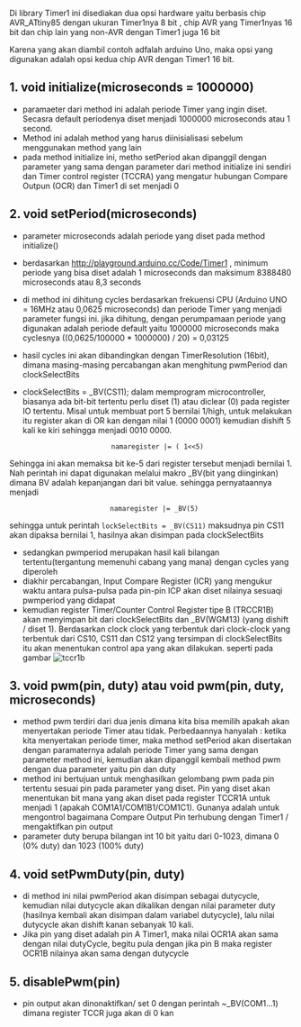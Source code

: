Di library Timer1 ini disediakan dua opsi hardware yaitu berbasis chip  AVR_ATtiny85 dengan ukuran Timer1nya 8 bit
, chip AVR yang Timer1nyas 16 bit dan chip lain yang non-AVR dengan Timer1 juga 16 bit

Karena yang akan diambil contoh adfalah arduino Uno, maka opsi yang digunakan adalah opsi kedua chip AVR dengan Timer1 16 bit.

## 1. void initialize(microseconds = 1000000)
- paramaeter dari method ini adalah periode Timer yang ingin diset. Secasra default periodenya diset menjadi 1000000 microseconds atau 1 second.
- Method ini adalah method yang harus diinisialisasi sebelum menggunakan method yang lain
- pada method initialize ini, metho setPeriod akan dipanggil dengan parameter yang sama dengan parameter dari method initialize ini sendiri dan Timer control register (TCCRA) yang mengatur hubungan Compare Outpun (OCR) dan Timer1 di set menjadi 0 


## 2. void setPeriod(microseconds)
- parameter microseconds adalah periode yang diset pada method initialize()
- berdasarkan http://playground.arduino.cc/Code/Timer1 , minimum periode yang bisa diset adalah 1 microseconds dan maksimum 8388480 microseconds atau 8,3 seconds
- di method ini dihitung cycles berdasarkan frekuensi CPU (Arduino UNO = 16MHz atau 0,0625 microseconds) dan periode Timer yang menjadi parameter fungsi ini.
  jika dihitung, dengan perumpamaan periode yang digunakan adalah periode default yaitu 1000000 microseconds maka
  cyclesnya ((0,0625/100000 * 1000000) / 20) = 0,03125
- hasil cycles ini akan dibandingkan dengan TimerResolution (16bit), dimana masing-masing percabangan akan menghitung pwmPeriod dan clockSelectBits
- clockSelectBits = _BV(CS11);
dalam memprogram microcontroller, biasanya ada bit-bit tertentu perlu diset (1) atau diclear (0) pada register IO tertentu. Misal untuk membuat port 5 bernilai 1/high, untuk melakukan itu register akan di OR kan dengan nilai 1 (0000 0001) kemudian dishift 5 kali
ke kiri sehingga menjadi 0010 0000. 

                            namaregister |= ( 1<<5)

Sehingga ini akan memaksa bit ke-5 dari register tersebut menjadi bernilai 1. Nah perintah ini dapat digunakan melalui makro _BV(bit    yang diinginkan) dimana BV adalah kepanjangan dari bit value. sehingga pernyataannya menjadi

                             namaregister |= _BV(5)
                             
sehingga untuk perintah `lockSelectBits = _BV(CS11)` maksudnya pin CS11 akan dipaksa bernilai 1, hasilnya akan disimpan pada             clockSelectBits

- sedangkan pwmperiod merupakan hasil kali bilangan tertentu(tergantung memenuhi cabang yang mana) dengan cycles yang diperoleh
- diakhir percabangan, Input Compare Register (ICR) yang mengukur waktu antara pulsa-pulsa pada pin-pin ICP akan diset nilainya sesuaqi pwmperiod yang didapat
- kemudian register Timer/Counter Control Register tipe B (TRCCR1B) akan menyimpan bit dari clockSelectBits dan _BV(WGM13) (yang dishift / diset 1). Berdasarkan clock clock yang terbentuk dari clock-clock yang terbentuk dari CS10, CS11 dan CS12 yang tersimpan di clockSelectBits itu akan menentukan control apa yang akan dilakukan. seperti  pada gambar
![tccr1b](https://user-images.githubusercontent.com/42448473/51250024-29ff4d00-19d0-11e9-9e80-35e1df7924ad.png)


## 3. void pwm(pin, duty) atau void pwm(pin, duty, microseconds)
- method pwm terdiri dari dua jenis dimana kita bisa memilih apakah akan menyertakan periode Timer atau tidak. Perbedaannya hanyalah : ketika kita menyertakan periode timer, maka method setPeriod akan disertakan dengan paramaternya adalah periode Timer yang sama dengan parameter method ini, kemudian akan dipanggil kembali method pwm dengan dua parameter yaitu pin dan duty
- method ini bertujuan untuk menghasilkan gelombang pwm pada pin tertentu sesuai pin pada parameter yang diset. Pin yang diset akan menentukan bit mana yang akan diset pada register TCCR1A untuk menjadi 1 (apakah COM1A1/COM1B1/COM1C1). Gunanya adalah untuk mengontrol bagaimana Compare Output Pin terhubung dengan Timer1 / mengaktifkan pin output
- parameter duty berupa bilangan int 10 bit yaitu dari 0-1023, dimana 0  (0% duty) dan 1023 (100% duty)


## 4. void setPwmDuty(pin, duty)
- di method ini nilai pwmPeriod akan disimpan sebagai dutycycle, kemudian nilai dutycycle akan dikalikan dengan nilai parameter duty (hasilnya kembali akan disimpan dalam variabel dutycycle), lalu nilai dutycycle akan dishift kanan sebanyak 10 kali.
- Jika pin yang diset adalah pin A Timer1, maka nilai OCR1A akan sama dengan nilai dutyCycle, begitu pula dengan jika pin B maka register OCR1B nilainya akan sama dengan dutycycle


## 5. disablePwm(pin)
- pin output akan dinonaktifkan/ set 0 dengan perintah ~_BV(COM1...1) dimana register TCCR juga akan di 0 kan
